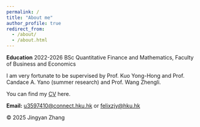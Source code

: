 ```yaml
---
permalink: /
title: "About me"
author_profile: true
redirect_from: 
  - /about/
  - /about.html
---
```


**Education**
2022-2026 BSc Quantitative Finance and Mathematics, Faculty of Business and Economics

I am very fortunate to be supervised by Prof. Kuo Yong-Hong and Prof. Candace A. Yano (summer research) and Prof. Wang Zhengli.

You can find my [CV](/assets/Zhang_Jingyan_CV_250423.pdf) here.

**Email:** [u3597410@connect.hku.hk](mailto:u3597410@connect.hku.hk) or [felixzjy@hku.hk](mailto:felixzjy@hku.hk)



<footer>
    <p>© 2025 Jingyan Zhang</p>
    <script type="text/javascript" id="mapmyvisitors" src="https://mapmyvisitors.com/map.js?cl=ffffff&w=300&t=tt&d=PJGHYl0CjG8zHjiAFTQLa532eEU8r_LnrpEwdBUvHA8&co=2d78ad&cmo=3acc3a&cmn=ff5353&ct=ffffff"></script>
</footer>
